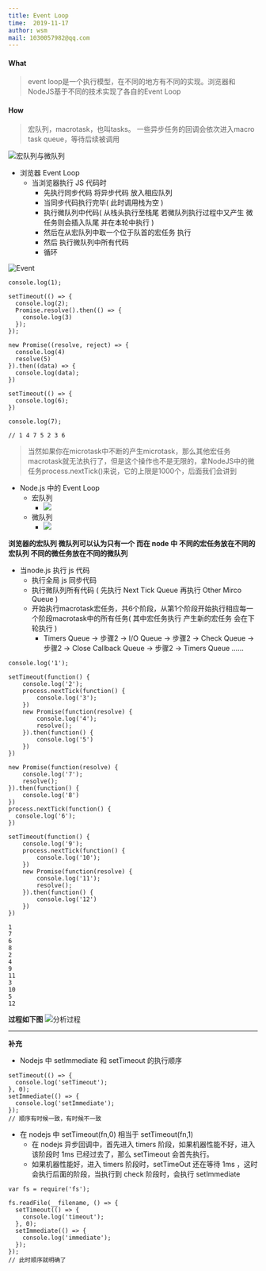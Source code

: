 ```yaml
---
title: Event Loop
time:  2019-11-17
author: wsm
mail: 1030057982@qq.com
---
```



#### What
> event loop是一个执行模型，在不同的地方有不同的实现。浏览器和NodeJS基于不同的技术实现了各自的Event Loop

#### How
> 宏队列，macrotask，也叫tasks。 一些异步任务的回调会依次进入macro task queue，等待后续被调用

![宏队列与微队列](https://img.wsmpage.cn/learning/2019-11-17/1573954506421.png)

* 浏览器 Event Loop
	* 当浏览器执行 JS 代码时
		* 先执行同步代码 将异步代码 放入相应队列
		* 当同步代码执行完毕( 此时调用栈为空 )
		* 执行微队列中代码( 从栈头执行至栈尾 若微队列执行过程中又产生 微任务则会插入队尾 并在本轮中执行 )  
		* 然后在从宏队列中取一个位于队首的宏任务 执行
		* 然后 执行微队列中所有代码 
		* 循环

![Event](https://img.wsmpage.cn/learning/2019-11-17/1573954693022.png)


```
console.log(1);

setTimeout(() => {
  console.log(2);
  Promise.resolve().then(() => {
    console.log(3)
  });
});

new Promise((resolve, reject) => {
  console.log(4)
  resolve(5)
}).then((data) => {
  console.log(data);
})

setTimeout(() => {
  console.log(6);
})

console.log(7);

// 1 4 7 5 2 3 6
```
> 当然如果你在microtask中不断的产生microtask，那么其他宏任务macrotask就无法执行了，但是这个操作也不是无限的，拿NodeJS中的微任务process.nextTick()来说，它的上限是1000个，后面我们会讲到

* Node.js 中的 Event Loop
	* 宏队列
		*  ![](https://img.wsmpage.cn/learning/2019-11-17/1573954793598.png)
	* 微队列
		* ![](https://img.wsmpage.cn/learning/2019-11-17/1573954878082.png)

**浏览器的宏队列 微队列可以认为只有一个 而在 node 中 不同的宏任务放在不同的宏队列 不同的微任务放在不同的微队列**

* 当node.js 执行 js 代码
	* 执行全局 js 同步代码
	* 执行微队列所有代码 ( 先执行 Next Tick Queue 再执行 Other Mirco Queue )
	* 开始执行macrotask宏任务，共6个阶段，从第1个阶段开始执行相应每一个阶段macrotask中的所有任务( 其中宏任务执行 产生新的宏任务 会在下轮执行 )
		* Timers Queue -> 步骤2 -> I/O Queue -> 步骤2 -> Check Queue -> 步骤2 -> Close Callback Queue -> 步骤2 -> Timers Queue ......
	   
```
console.log('1');

setTimeout(function() {
    console.log('2');
    process.nextTick(function() {
        console.log('3');
    })
    new Promise(function(resolve) {
        console.log('4');
        resolve();
    }).then(function() {
        console.log('5')
    })
})

new Promise(function(resolve) {
    console.log('7');
    resolve();
}).then(function() {
    console.log('8')
})
process.nextTick(function() {
  console.log('6');
})

setTimeout(function() {
    console.log('9');
    process.nextTick(function() {
        console.log('10');
    })
    new Promise(function(resolve) {
        console.log('11');
        resolve();
    }).then(function() {
        console.log('12')
    })
})

1
7
6
8
2
4
9
11
3
10
5
12
```

**过程如下图**
![分析过程](https://img.wsmpage.cn/learning/2019-11-17/1573954940940.png)
	   

****
**补充**
* Nodejs 中 setImmediate 和 setTimeout 的执行顺序
```
setTimeout(() => {
  console.log('setTimeout');
}, 0);
setImmediate(() => {
  console.log('setImmediate');
});
// 顺序有时候一致，有时候不一致
```
* 在 nodejs 中 setTimeout(fn,0) 相当于 setTimeout(fn,1)
	* 在 nodejs 异步回调中，首先进入 timers 阶段，如果机器性能不好，进入该阶段时 1ms 已经过去了，那么 setTimeout 会首先执行。
	* 如果机器性能好，进入 timers 阶段时，setTimeOut 还在等待 1ms ，这时会执行后面的阶段，当执行到 check 阶段时，会执行 setImmediate

```
var fs = require('fs');

fs.readFile(__filename, () => {
  setTimeout(() => {
    console.log('timeout');
  }, 0);
  setImmediate(() => {
    console.log('immediate');
  });
});
// 此时顺序就明确了
```